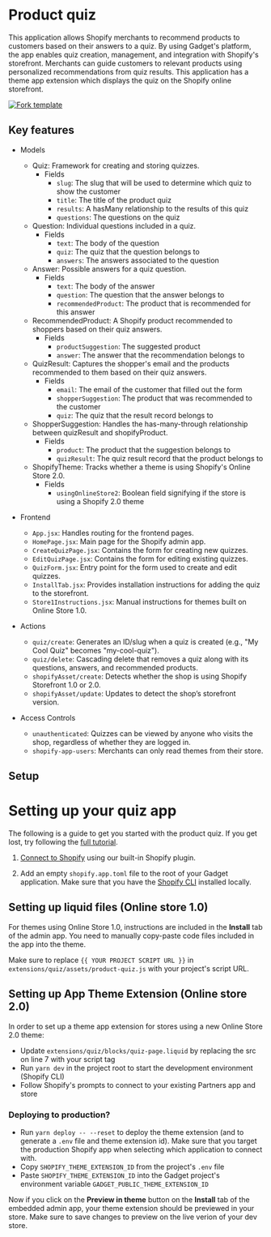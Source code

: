 # Product quiz

This application allows Shopify merchants to recommend products to customers based on their answers to a quiz. By using Gadget's platform, the app enables quiz creation, management, and integration with Shopify's storefront. Merchants can guide customers to relevant products using personalized recommendations from quiz results. This application has a theme app extension which displays the quiz on the Shopify online storefront.

[![Fork template](https://img.shields.io/badge/Fork%20template-%233A0CFF?style=for-the-badge)](https://app.gadget.dev/auth/fork?domain=product-quiz-template.gadget.app)

## Key features

- Models

  - Quiz: Framework for creating and storing quizzes.
    - Fields
      - `slug`: The slug that will be used to determine which quiz to show the customer
      - `title`: The title of the product quiz
      - `results`: A hasMany relationship to the results of this quiz
      - `questions`: The questions on the quiz
  - Question: Individual questions included in a quiz.
    - Fields
      - `text`: The body of the question
      - `quiz`: The quiz that the question belongs to
      - `answers`: The answers associated to the question
  - Answer: Possible answers for a quiz question.
    - Fields
      - `text`: The body of the answer
      - `question`: The question that the answer belongs to
      - `recommendedProduct`: The product that is recommended for this answer
  - RecommendedProduct: A Shopify product recommended to shoppers based on their quiz answers.
    - Fields
      - `productSuggestion`: The suggested product
      - `answer`: The answer that the recommendation belongs to
  - QuizResult: Captures the shopper's email and the products recommended to them based on their quiz answers.
    - Fields
      - `email`: The email of the customer that filled out the form
      - `shopperSuggestion`: The product that was recommended to the customer
      - `quiz`: The quiz that the result record belongs to
  - ShopperSuggestion: Handles the has-many-through relationship between quizResult and shopifyProduct.
    - Fields
      - `product`: The product that the suggestion belongs to
      - `quizResult`: The quiz result record that the product belongs to
  - ShopifyTheme: Tracks whether a theme is using Shopify's Online Store 2.0.
    - Fields
      - `usingOnlineStore2`: Boolean field signifying if the store is using a Shopify 2.0 theme

- Frontend

  - `App.jsx`: Handles routing for the frontend pages.
  - `HomePage.jsx`: Main page for the Shopify admin app.
  - `CreateQuizPage.jsx`: Contains the form for creating new quizzes.
  - `EditQuizPage.jsx`: Contains the form for editing existing quizzes.
  - `QuizForm.jsx`: Entry point for the form used to create and edit quizzes.
  - `InstallTab.jsx`: Provides installation instructions for adding the quiz to the storefront.
  - `Store1Instructions.jsx`: Manual instructions for themes built on Online Store 1.0.

- Actions

  - `quiz/create`: Generates an ID/slug when a quiz is created (e.g., "My Cool Quiz" becomes "my-cool-quiz").
  - `quiz/delete`: Cascading delete that removes a quiz along with its questions, answers, and recommended products.
  - `shopifyAsset/create`: Detects whether the shop is using Shopify Storefront 1.0 or 2.0.
  - `shopifyAsset/update`: Updates to detect the shop’s storefront version.

- Access Controls

  - `unauthenticated`: Quizzes can be viewed by anyone who visits the shop, regardless of whether they are logged in.
  - `shopify-app-users`: Merchants can only read themes from their store.

## Setup

# Setting up your quiz app

The following is a guide to get you started with the product quiz. If you get lost, try following the [full tutorial](https://docs.gadget.dev/guides/tutorials/product-recommendation-quiz-app).

1. [Connect to Shopify](https://docs.gadget.dev/guides/tutorials/connecting-to-shopify#connecting-to-shopify) using our built-in Shopify plugin.

2. Add an empty `shopify.app.toml` file to the root of your Gadget application. Make sure that you have the [Shopify CLI](https://shopify.dev/docs/api/shopify-cli#installation) installed locally.

## Setting up liquid files (Online store 1.0)

For themes using Online Store 1.0, instructions are included in the **Install** tab of the admin app. You need to manually copy-paste code files included in the app into the theme.

Make sure to replace `{{ YOUR PROJECT SCRIPT URL }}` in `extensions/quiz/assets/product-quiz.js` with your project's script URL.

## Setting up App Theme Extension (Online store 2.0)

In order to set up a theme app extension for stores using a new Online Store 2.0 theme:

- Update `extensions/quiz/blocks/quiz-page.liquid` by replacing the src on line 7 with your script tag
- Run `yarn dev` in the project root to start the development environment (Shopify CLI)
- Follow Shopify's prompts to connect to your existing Partners app and store

### Deploying to production?

- Run `yarn deploy -- --reset` to deploy the theme extension (and to generate a `.env` file and theme extension id). Make sure that you target the production Shopify app when selecting which application to connect with.
- Copy `SHOPIFY_THEME_EXTENSION_ID` from the project's `.env` file
- Paste `SHOPIFY_THEME_EXTENSION_ID` into the Gadget project's environment variable `GADGET_PUBLIC_THEME_EXTENSION_ID`

Now if you click on the **Preview in theme** button on the **Install** tab of the embedded admin app, your theme extension should be previewed in your store. Make sure to save changes to preview on the live verion of your dev store.